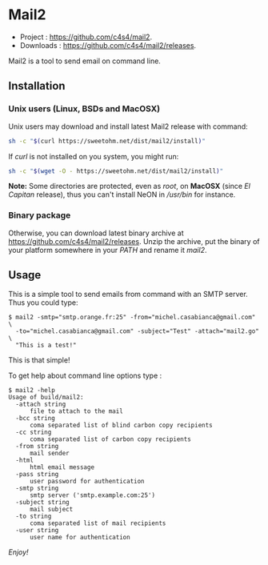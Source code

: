 # Mail2

- Project :   <https://github.com/c4s4/mail2>.
- Downloads : <https://github.com/c4s4/mail2/releases>.

Mail2 is a tool to send email on command line.

## Installation

### Unix users (Linux, BSDs and MacOSX)

Unix users may download and install latest Mail2 release with command:

```bash
sh -c "$(curl https://sweetohm.net/dist/mail2/install)"
```

If *curl* is not installed on you system, you might run:

```bash
sh -c "$(wget -O - https://sweetohm.net/dist/mail2/install)"
```

**Note:** Some directories are protected, even as *root*, on **MacOSX** (since *El Capitan* release), thus you can't install NeON in */usr/bin* for instance.

### Binary package

Otherwise, you can download latest binary archive at <https://github.com/c4s4/mail2/releases>. Unzip the archive, put the binary of your platform somewhere in your *PATH* and rename it *mail2*.

## Usage

This is a simple tool to send emails from command with an SMTP server. Thus
you could type:

```
$ mail2 -smtp="smtp.orange.fr:25" -from="michel.casabianca@gmail.com" \
  -to="michel.casabianca@gmail.com" -subject="Test" -attach="mail2.go" \
  "This is a test!"
```

This is that simple!

To get help about command line options type :

```
$ mail2 -help
Usage of build/mail2:
  -attach string
      file to attach to the mail
  -bcc string
      coma separated list of blind carbon copy recipients
  -cc string
      coma separated list of carbon copy recipients
  -from string
      mail sender
  -html
      html email message
  -pass string
      user password for authentication
  -smtp string
      smtp server ('smtp.example.com:25')
  -subject string
      mail subject
  -to string
      coma separated list of mail recipients
  -user string
      user name for authentication
```

*Enjoy!*
